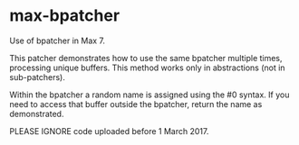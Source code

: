 # max-bpatcher
Use of bpatcher in Max 7.

This patcher demonstrates how to use the same bpatcher multiple times, processing unique buffers. 
This method works only in abstractions (not in sub-patchers).

Within the bpatcher a random name is assigned using the #0 syntax.
If you need to access that buffer outside the bpatcher, return the name as demonstrated.

PLEASE IGNORE code uploaded before 1 March 2017.
